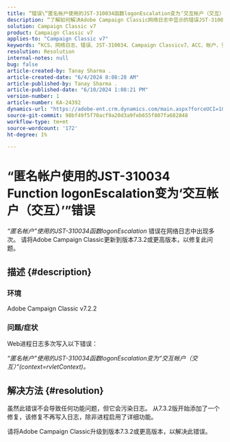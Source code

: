 ```yaml
---
title: “错误\“匿名帐户使用的JST-310034函数logonEscalation变为‘交互帐户（交互）’\”
description: “了解如何解决Adobe Campaign Classic网络日志中显示的错误JST-310034。”
solution: Campaign Classic v7
product: Campaign Classic v7
applies-to: "Campaign Classic v7"
keywords: “KCS、网络日志、错误、JST-310034、Campaign Classicv7、ACC、帐户、登录提升”
resolution: Resolution
internal-notes: null
bug: false
article-created-by: Tanay Sharma .
article-created-date: "6/4/2024 8:08:28 AM"
article-published-by: Tanay Sharma .
article-published-date: "6/10/2024 1:08:21 PM"
version-number: 1
article-number: KA-24392
dynamics-url: "https://adobe-ent.crm.dynamics.com/main.aspx?forceUCI=1&pagetype=entityrecord&etn=knowledgearticle&id=474f4a9d-4922-ef11-840b-0022480a40c2"
source-git-commit: 98bf49f5f70acf9a20d3a9feb655f807fa682848
workflow-type: tm+mt
source-wordcount: '172'
ht-degree: 1%

---
```


# “匿名帐户使用的JST-310034 Function logonEscalation变为‘交互帐户（交互）’”错误


*“匿名帐户”使用的JST-310034函数logonEscalation* 错误在网络日志中出现多次。 请将Adobe Campaign Classic更新到版本7.3.2或更高版本，以修复此问题。

## 描述 {#description}


### 环境

Adobe Campaign Classic v7.2.2



### 问题/症状

Web进程日志多次写入以下错误：

*“匿名帐户”使用的JST-310034函数logonEscalation变为“交互帐户（交互）”(context=rvletContext)。*


## 解决方法 {#resolution}


虽然此错误不会导致任何功能问题，但它会污染日志。 从7.3.2版开始添加了一个修复，该修复不再写入日志，除非进程启用了详细功能。

请将Adobe Campaign Classic升级到版本7.3.2或更高版本，以解决此错误。


